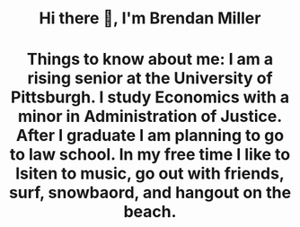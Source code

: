 <h1 align="center">Hi there 👋, I'm Brendan Miller
<h1 align="center">Things to know about me:
<b1 align="left">I am a rising senior at the University of Pittsburgh. I study Economics with a minor in Administration of Justice. After I graduate I am planning to go to law school. In my free time I like to lsiten to music, go out with friends, surf, snowbaord, and hangout on the beach.
<!--
**Bjm147/Bjm147** is a ✨ _special_ ✨ repository because its `README.md` (this file) appears on your GitHub profile.

Here are some ideas to get you started:

- 🔭 I’m currently working on ...
- 🌱 I’m currently learning ...
- 👯 I’m looking to collaborate on ...
- 🤔 I’m looking for help with ...
- 💬 Ask me about ...
- 📫 How to reach me: ...
- 😄 Pronouns: ...
- ⚡ Fun fact: ...
-->
